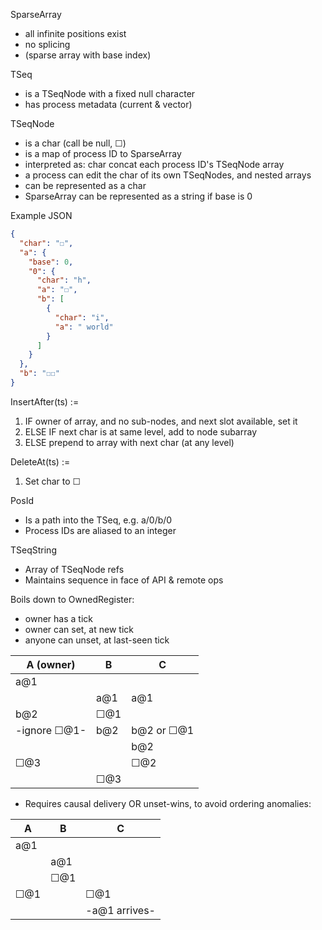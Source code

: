 SparseArray
- all infinite positions exist
- no splicing
- (sparse array with base index)

TSeq
- is a TSeqNode with a fixed null character
- has process metadata (current & vector)

TSeqNode
- is a char (call be null, ☐)
- is a map of process ID to SparseArray<TSeqNode>
- interpreted as: char concat each process ID's TSeqNode array
- a process can edit the char of its own TSeqNodes, and nested arrays
- can be represented as a char
- SparseArray<TSeqNode> can be represented as a string if base is 0

Example JSON
```json
{
  "char": "☐",
  "a": {
    "base": 0,
    "0": {
      "char": "h",
      "a": "☐",
      "b": [
        {
          "char": "i",
          "a": " world"
        }
      ]
    }
  },
  "b": "☐☐"
}
```

InsertAfter(ts) := 
1. IF owner of array, and no sub-nodes, and next slot available, set it
2. ELSE IF next char is at same level, add to node subarray
3. ELSE prepend to array with next char (at any level)

DeleteAt(ts) :=
1. Set char to ☐

PosId
- Is a path into the TSeq, e.g. a/0/b/0
- Process IDs are aliased to an integer

TSeqString
- Array of TSeqNode refs
- Maintains sequence in face of API & remote ops

Boils down to OwnedRegister:
- owner has a tick
- owner can set, at new tick
- anyone can unset, at last-seen tick

| A (owner)    | B   | C          |
|--------------|-----|------------|
| a@1          |     |            |
|              | a@1 | a@1        |
| b@2          | ☐@1 |            |
| -ignore ☐@1- | b@2 | b@2 or ☐@1 |
|              |     | b@2        |
| ☐@3          |     | ☐@2        |
|              | ☐@3 |            |

- Requires causal delivery OR unset-wins, to avoid ordering anomalies:

| A    | B   | C             |
|------|-----|---------------|
| a@1  |     |               |
|      | a@1 |               |
|      | ☐@1 |               |
| ☐@1  |     | ☐@1           |
|      |     | -a@1 arrives- |